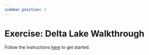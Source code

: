 ```yaml
---
sidebar_position: 3
---
```



# Exercise: Delta Lake Walkthrough

Follow the instructions [here](https://github.com/data-derp/small-exercises/tree/master/delta-lake-walkthrough) to get started.